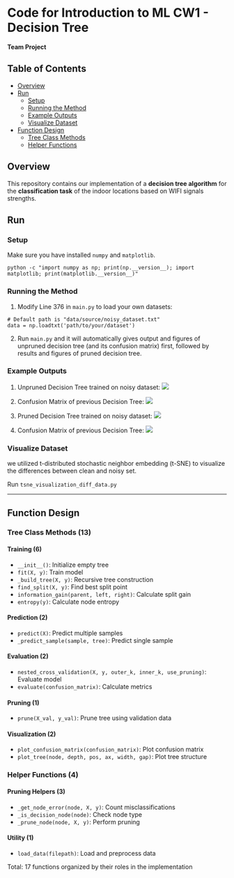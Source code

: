# Code for Introduction to ML CW1 - Decision Tree

**Team Project**

## Table of Contents
- [Overview](#overview)
- [Run](#run)
  - [Setup](#setup)
  - [Running the Method](#running-the-method)
  - [Example Outputs](#example-outputs)
  - [Visualize Dataset](#visualize-dataset)
- [Function Design](#function-design)
  - [Tree Class Methods](#tree-class-methods-13)
  - [Helper Functions](#helper-functions-4)

## Overview
This repository contains our implementation of a **decision tree algorithm** for the **classification task** of the indoor locations based on WIFI signals strengths.

## Run

### Setup
Make sure you have installed `numpy` and `matplotlib`.
```
python -c "import numpy as np; print(np.__version__); import matplotlib; print(matplotlib.__version__)"
```

### Running the Method
1. Modify Line 376 in `main.py` to load your own datasets:

```
# Default path is "data/source/noisy_dataset.txt"
data = np.loadtxt('path/to/your/dataset') 
```

2. Run `main.py` and it will automatically gives output and figures of unpruned decision tree (and its confusion matrix) first, followed by results and figures of pruned decision tree.

### Example Outputs

1. Unpruned Decision Tree trained on noisy dataset:
![](./assets/Unpruned_Decision_Tree.png)

2. Confusion Matrix of previous Decision Tree:
![](./assets/Unpruned_Confusion_Matrix_Noisy_Dataset.png)

3. Pruned Decision Tree trained on noisy dataset:
![](./assets/Pruned_Decision_Tree.png)

4. Confusion Matrix of previous Decision Tree:
![](./assets/Pruned_Confusion_Matrix_Noisy_Data.png)

### Visualize Dataset

we utilized t-distributed stochastic neighbor embedding (t-SNE) to visualize the differences between clean and noisy set.

Run `tsne_visualization_diff_data.py`

---

## Function Design

### Tree Class Methods (13)

#### Training (6)
- `__init__()`: Initialize empty tree
- `fit(X, y)`: Train model
- `_build_tree(X, y)`: Recursive tree construction
- `find_split(X, y)`: Find best split point
- `information_gain(parent, left, right)`: Calculate split gain
- `entropy(y)`: Calculate node entropy

#### Prediction (2)
- `predict(X)`: Predict multiple samples
- `_predict_sample(sample, tree)`: Predict single sample

#### Evaluation (2)
- `nested_cross_validation(X, y, outer_k, inner_k, use_pruning)`: Evaluate model
- `evaluate(confusion_matrix)`: Calculate metrics

#### Pruning (1)
- `prune(X_val, y_val)`: Prune tree using validation data

#### Visualization (2)
- `plot_confusion_matrix(confusion_matrix)`: Plot confusion matrix
- `plot_tree(node, depth, pos, ax, width, gap)`: Plot tree structure

### Helper Functions (4)

#### Pruning Helpers (3)
- `_get_node_error(node, X, y)`: Count misclassifications
- `_is_decision_node(node)`: Check node type
- `_prune_node(node, X, y)`: Perform pruning

#### Utility (1)
- `load_data(filepath)`: Load and preprocess data

Total: 17 functions organized by their roles in the implementation



